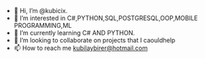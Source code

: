 - 👋 Hi, I’m @kubicix.
- 👀 I’m interested in C#,PYTHON,SQL,POSTGRESQL,OOP,MOBILE PROGRAMMING,ML
- 🌱 I’m currently learning C# AND PYTHON.
- 💞️ I’m looking to collaborate on projects that I caouldhelp
- 📫 How to reach me kubilaybirer@hotmail.com

<!---
kubicix/kubicix is a ✨ special ✨ repository because its `README.md` (this file) appears on your GitHub profile.
You can click the Preview link to take a look at your changes.
--->

